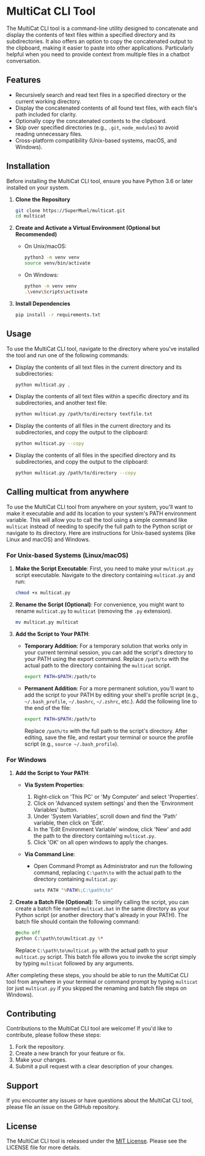 # MultiCat CLI Tool

The MultiCat CLI tool is a command-line utility designed to concatenate and display the contents of text files within a specified directory and its subdirectories. It also offers an option to copy the concatenated output to the clipboard, making it easier to paste into other applications. Particularly helpful when you need to provide context from multiple files in a chatbot conversation.

## Features

- Recursively search and read text files in a specified directory or the current working directory.
- Display the concatenated contents of all found text files, with each file's path included for clarity.
- Optionally copy the concatenated contents to the clipboard.
- Skip over specified directories (e.g., `.git`, `node_modules`) to avoid reading unnecessary files.
- Cross-platform compatibility (Unix-based systems, macOS, and Windows).

## Installation

Before installing the MultiCat CLI tool, ensure you have Python 3.6 or later installed on your system.

1. **Clone the Repository**

   ```bash
   git clone https://SuperMuel/multicat.git
   cd multicat
   ```

2. **Create and Activate a Virtual Environment (Optional but Recommended)**

   - On Unix/macOS:
     ```bash
     python3 -m venv venv
     source venv/bin/activate
     ```
   - On Windows:
     ```bash
     python -m venv venv
     .\venv\Scripts\activate
     ```

3. **Install Dependencies**

   ```bash
   pip install -r requirements.txt
   ```

## Usage

To use the MultiCat CLI tool, navigate to the directory where you've installed the tool and run one of the following commands:

- Display the contents of all text files in the current directory and its subdirectories:

  ```bash
  python multicat.py .
  ```

- Display the contents of all text files within a specific directory and its subdirectories, and another text file:

  ```bash
  python multicat.py /path/to/directory textfile.txt
  ```

- Display the contents of all files in the current directory and its subdirectories, and copy the output to the clipboard:

  ```bash
  python multicat.py --copy
  ```

- Display the contents of all files in the specified directory and its subdirectories, and copy the output to the clipboard:

  ```bash
  python multicat.py /path/to/directory --copy
  ```

## Calling multicat from anywhere

To use the MultiCat CLI tool from anywhere on your system, you'll want to make it executable and add its location to your system's PATH environment variable. This will allow you to call the tool using a simple command like `multicat` instead of needing to specify the full path to the Python script or navigate to its directory. Here are instructions for Unix-based systems (like Linux and macOS) and Windows.

### For Unix-based Systems (Linux/macOS)

1. **Make the Script Executable**: First, you need to make your `multicat.py` script executable. Navigate to the directory containing `multicat.py` and run:

   ```bash
   chmod +x multicat.py
   ```

2. **Rename the Script (Optional)**: For convenience, you might want to rename `multicat.py` to `multicat` (removing the `.py` extension).

   ```bash
   mv multicat.py multicat
   ```

3. **Add the Script to Your PATH**:

   - **Temporary Addition**: For a temporary solution that works only in your current terminal session, you can add the script's directory to your PATH using the export command. Replace `/path/to` with the actual path to the directory containing the `multicat` script.

     ```bash
     export PATH=$PATH:/path/to
     ```

   - **Permanent Addition**: For a more permanent solution, you'll want to add the script to your PATH by editing your shell's profile script (e.g., `~/.bash_profile`, `~/.bashrc`, `~/.zshrc`, etc.). Add the following line to the end of the file:

     ```bash
     export PATH=$PATH:/path/to
     ```

     Replace `/path/to` with the full path to the script's directory. After editing, save the file, and restart your terminal or source the profile script (e.g., `source ~/.bash_profile`).

### For Windows

1. **Add the Script to Your PATH**:

   - **Via System Properties**:

     1. Right-click on 'This PC' or 'My Computer' and select 'Properties'.
     2. Click on 'Advanced system settings' and then the 'Environment Variables' button.
     3. Under 'System Variables', scroll down and find the 'Path' variable, then click on 'Edit'.
     4. In the 'Edit Environment Variable' window, click 'New' and add the path to the directory containing `multicat.py`.
     5. Click 'OK' on all open windows to apply the changes.

   - **Via Command Line**:

     - Open Command Prompt as Administrator and run the following command, replacing `C:\path\to` with the actual path to the directory containing `multicat.py`:

       ```cmd
       setx PATH "%PATH%;C:\path\to"
       ```

2. **Create a Batch File (Optional)**: To simplify calling the script, you can create a batch file named `multicat.bat` in the same directory as your Python script (or another directory that's already in your PATH). The batch file should contain the following command:

   ```bat
   @echo off
   python C:\path\to\multicat.py %*
   ```

   Replace `C:\path\to\multicat.py` with the actual path to your `multicat.py` script. This batch file allows you to invoke the script simply by typing `multicat` followed by any arguments.

After completing these steps, you should be able to run the MultiCat CLI tool from anywhere in your terminal or command prompt by typing `multicat` (or just `multicat.py` if you skipped the renaming and batch file steps on Windows).

## Contributing

Contributions to the MultiCat CLI tool are welcome! If you'd like to contribute, please follow these steps:

1. Fork the repository.
2. Create a new branch for your feature or fix.
3. Make your changes.
4. Submit a pull request with a clear description of your changes.

## Support

If you encounter any issues or have questions about the MultiCat CLI tool, please file an issue on the GitHub repository.

## License

The MultiCat CLI tool is released under the [MIT License](LICENSE). Please see the LICENSE file for more details.
